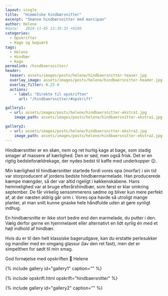 ```yaml
---
layout: single
title:  "Himmelske hindbærsnitter"
excerpt: "Skønne hindbærsnitter med marcipan"
author: Helene
#date:   2019-11-05 13:39:33 +0100
categories:
  - Opskrifter  
  - Kage og bagværk
tags: 
  - Helene
  - Hindbær
  - Kage
permalink: /hindbaersnitter/
header:
  teaser: assets/images/posts/helene/hindbaersnitter-teaser.jpg
  overlay_image: assets/images/posts/helene/hindbaersnitter-header.jpg
  overlay_filter: 0.25 # 
  actions:
    - label: "Direkte til opskriften"
      url: "/hindbaersnitter/#opskrift"

gallery1:
  - url: assets/images/posts/helene/hindbaersnitter-ekstra1.jpg
    image_path: assets/images/posts/helene/hindbaersnitter-ekstra1.jpg

gallery2:
  - url: assets/images/posts/helene/hindbaersnitter-ekstra2.jpg
    image_path: assets/images/posts/helene/hindbaersnitter-ekstra2.jpg
---
```


Hindbærsnitter er en skøn, nem og ret hurtig kage at bage, som stadig smager af massere af kærlighed. Den er sød, men også frisk.
Det er en rigtig bedsteforældrekage, der nydes bedst til kaffe med underkopper :wink:.

Min kærlighed til hindbærsnitter startede fordi vores opa (morfar) i sin tid var storproducent af jordens bedste hindbærmarmelade. Han producerede kæmpe mængder, så der var altid rigeligt i køkkenskabene. Hans hemmelighed var at bruge efterårshindbær, som først er klar omkring september. De får virkelig sensommerens sødme og bliver kun mere perfekt af, at der næsten aldrig går orm i. Vores opa havde så utroligt mange planter, at man snilt kunne gnaske hele håndfulde uden at gøre synligt indhug.

En hindbærsnitte er ikke stort bedre end den marmelade, du putter i den. Vælg derfor gerne en hjemmelavet eller alternativt en lidt syrlig én med et højt indhold af hindbær.

Hvis du er til den helt klassiske bagerudgave, kan du erstatte perlesukker og mandler med en omgang glassur (lav den ret fast), men det er simpelthen for sødt til min smag.

God fornøjelse med opskriften :blossom:
Helene

{% include gallery id="gallery1"  caption="" %}

{% include opskrift.html opskrift="hindbaersnitter" %}

{% include gallery id="gallery2"  caption="" %}